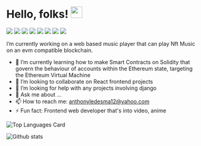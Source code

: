 # Hello, folks! <img src="https://raw.githubusercontent.com/MartinHeinz/MartinHeinz/master/wave.gif" width="30px">

![](https://img.shields.io/badge/JavaScript-323330?style=for-the-badge&logo=javascript&logoColor=F7DF1E)
![](https://img.shields.io/badge/React-20232A?style=for-the-badge&logo=react&logoColor=61DAFB)
![](https://img.shields.io/badge/HTML-239120?style=for-the-badge&logo=html5&logoColor=white)
![](https://img.shields.io/badge/CSS3-1572B6?style=for-the-badge&logo=css3&logoColor=white)
![](https://img.shields.io/badge/Bootstrap-563D7C?style=for-the-badge&logo=bootstrap&logoColor=white)
![](https://img.shields.io/badge/Node.js-43853D?style=for-the-badge&logo=node.js&logoColor=white)
![](https://img.shields.io/badge/mac%20os-000000?style=for-the-badge&logo=apple&logoColor=white)
![](https://img.shields.io/badge/Facebook-1877F2?style=for-the-badge&logo=facebook&logoColor=white)

I’m currently working on a web based music player that can play Nft Music on an evm compatible blockchain.

- 🌱 I’m currently learning how to make Smart Contracts on Solidity that govern the behaviour of accounts within the Ethereum state, targeting the Ethereum Virtual Machine 
- 👯 I’m looking to collaborate on React frontend projects
- 🤔 I’m looking for help with  any projects involving django
- 💬 Ask me about ...
- 📫 How to reach me: anthonyledesma12@yahoo.com
- ⚡ Fun fact: Frontend web developer that's into video, anime



![Top Languages Card](https://github-readme-stats.vercel.app/api/top-langs/?username=Anchoviess&layout=compact)


![Github stats](https://github-readme-stats.vercel.app/api?username=Anchoviess&theme=highcontrast&show_icons=true&count_private=true)
